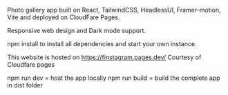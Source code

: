 Photo gallery app built on React, TailwindCSS, HeadlessUI, Framer-motion, Vite and deployed on CloudFare Pages.

Responsive web design and Dark mode support.

npm install to install all dependencies and start your own instance.

This website is hosted on https://finstagram.pages.dev/
Courtesy of Cloudfare pages

npm run dev = host the app locally
npm run build = build the complete app in dist folder
